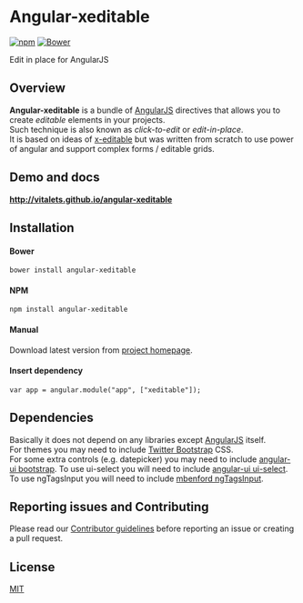 # Angular-xeditable

[![npm](https://img.shields.io/npm/v/angular-xeditable.svg)](https://www.npmjs.com/package/angular-xeditable) [![Bower](https://img.shields.io/bower/v/angular-xeditable.svg)](http://bower.io/search/?q=angular-xeditable)

Edit in place for AngularJS

## Overview
**Angular-xeditable** is a bundle of [AngularJS](http://angularjs.org) directives that allows you to create
*editable* elements in your projects.  
Such technique is also known as *click-to-edit* or *edit-in-place*.  
It is based on ideas of [x-editable](http://vitalets.github.io/x-editable) but was written from scratch
to use power of angular and support complex forms / editable grids.

## Demo and docs
**http://vitalets.github.io/angular-xeditable**

## Installation
#### Bower
````
bower install angular-xeditable
````
#### NPM
````
npm install angular-xeditable
````
#### Manual
Download latest version from [project homepage](http://vitalets.github.io/angular-xeditable).
#### Insert dependency 
````
var app = angular.module("app", ["xeditable"]);
````

## Dependencies
Basically it does not depend on any libraries except [AngularJS](http://angularjs.org) itself.    
For themes you may need to include [Twitter Bootstrap](http://getbootstrap.com) CSS.  
For some extra controls (e.g. datepicker) you may need to include [angular-ui bootstrap](http://angular-ui.github.io/bootstrap/).
To use ui-select you will need to include [angular-ui ui-select](https://github.com/angular-ui/ui-select/).
To use ngTagsInput you will need to include [mbenford ngTagsInput](https://github.com/mbenford/ngTagsInput).

## Reporting issues and Contributing
Please read our [Contributor guidelines](CONTRIBUTING.md) before reporting an issue or creating a pull request.

## License
[MIT](LICENSE)
